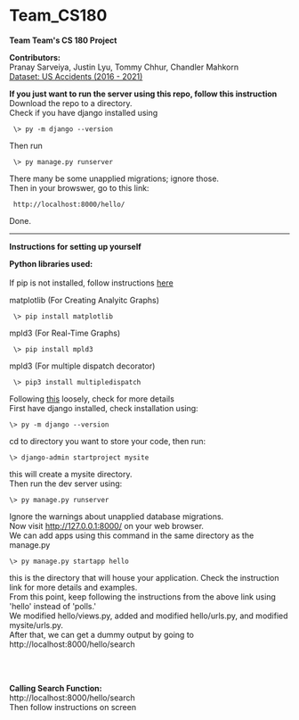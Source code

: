 # Team_CS180
**Team Team's CS 180 Project**  

**Contributors:**  
Pranay Sarveiya, Justin Lyu, Tommy Chhur, Chandler Mahkorn <br>
[Dataset: US Accidents (2016 - 2021)](https://www.kaggle.com/datasets/sobhanmoosavi/us-accidents)  

**If you just want to run the server using this repo, follow this instruction**  
Download the repo to a directory.  
Check if you have django installed using  

     \> py -m django --version  

Then run

     \> py manage.py runserver
     
There many be some unapplied migrations; ignore those.  
Then in your browswer, go to this link:

     http://localhost:8000/hello/
     
Done.  
  ____________________________  
  
  
**Instructions for setting up yourself**  

**Python libraries used:** <br> <br>
If pip is not installed, follow instructions [here](https://pip.pypa.io/en/stable/installation/)

matplotlib (For Creating Analyitc Graphs)

     \> pip install matplotlib
     
mpld3 (For Real-Time Graphs)

     \> pip install mpld3
     
mpld3 (For multiple dispatch decorator)

     \> pip3 install multipledispatch


Following [this](https://docs.djangoproject.com/en/4.0/intro/tutorial01/) loosely, check for more details  
First have django installed, check installation using:  

    \> py -m django --version
cd to directory you want to store your code, then run:  

    \> django-admin startproject mysite

this will create a mysite directory.  
Then run the dev server using:

    \> py manage.py runserver
    
Ignore the warnings about unapplied database migrations.  
Now visit http://127.0.0.1:8000/ on your web browser.  
We can add apps using this command in the same directory as the manage.py

    \> py manage.py startapp hello
    
this is the directory that will house your application. Check the instruction link for more details and examples.  
From this point, keep following the instructions from the above link using 'hello' instead of 'polls.'  
We modified hello/views.py, added and modified hello/urls.py, and modified mysite/urls.py.  
After that, we can get a dummy output by going to http://localhost:8000/hello/search
<p>
     <br>
     <br>
</p>  

**Calling Search Function:**  
http://localhost:8000/hello/search  
Then follow instructions on screen

